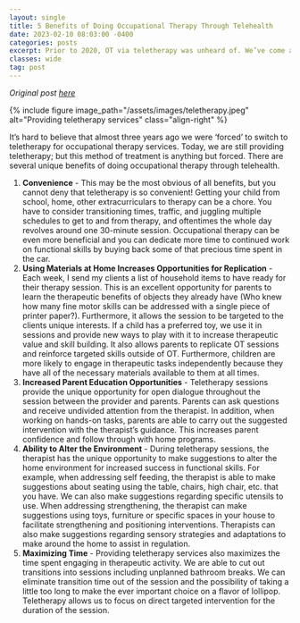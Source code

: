 ```yaml
---
layout: single
title: 5 Benefits of Doing Occupational Therapy Through Telehealth
date: 2023-02-10 08:03:00 -0400
categories: posts
excerpt: Prior to 2020, OT via teletherapy was unheard of. We’ve come a long way since then and have uncovered some undeniable benefits to teletherapy along the way.
classes: wide
tag: post
---
```


_Original post [here](https://www.pediaspeech.com/5-benefits-of-doing-occupational-therapy-through-telehealth/)_

{% include figure
    image_path="/assets/images/teletherapy.jpeg"
    alt="Providing teletherapy services"
    class="align-right"
%}

It’s hard to believe that almost three years ago we were ‘forced’ to switch to teletherapy for occupational therapy services. Today, we are still providing teletherapy; but this method of treatment is anything but forced. There are several unique benefits of doing occupational therapy through telehealth.

1. **Convenience** - This may be the most obvious of all benefits, but you cannot deny that teletherapy is so convenient! Getting your child from school, home, other extracurriculars to therapy can be a chore. You have to consider transitioning times, traffic, and juggling multiple schedules to get to and from therapy, and oftentimes the whole day revolves around one 30-minute session. Occupational therapy can be even more beneficial and you can dedicate more time to continued work on functional skills by buying back some of that precious time spent in the car.
2. **Using Materials at Home Increases Opportunities for Replication** - Each week, I send my clients a list of household items to have ready for their therapy session. This is an excellent opportunity for parents to learn the therapeutic benefits of objects they already have (Who knew how many fine motor skills can be addressed with a single piece of printer paper?). Furthermore, it allows the session to be targeted to the clients unique interests. If a child has a preferred toy, we use it in sessions and provide new ways to play with it to increase therapeutic value and skill building. It also allows parents to replicate OT sessions and reinforce targeted skills outside of OT. Furthermore, children are more likely to engage in therapeutic tasks independently because they have all of the necessary materials available to them at all times.
3. **Increased Parent Education Opportunities** - Teletherapy sessions provide the unique opportunity for open dialogue throughout the session between the provider and parents. Parents can ask questions and receive undivided attention from the therapist. In addition, when working on hands-on tasks, parents are able to carry out the suggested intervention with the therapist’s guidance. This increases parent confidence and follow through with home programs.
4. **Ability to Alter the Environment** - During teletherapy sessions, the therapist has the unique opportunity to make suggestions to alter the home environment for increased success in functional skills. For example, when addressing self feeding, the therapist is able to make suggestions about seating using the table, chairs, high chair, etc. that you have. We can also make suggestions regarding specific utensils to use. When addressing strengthening, the therapist can make suggestions using toys, furniture or specific spaces in your house to facilitate strengthening and positioning interventions. Therapists can also make suggestions regarding sensory strategies and adaptations to make around the home to assist in regulation.
5. **Maximizing Time** - Providing teletherapy services also maximizes the time spent engaging in therapeutic activity. We are able to cut out transitions into sessions including unplanned bathroom breaks. We can eliminate transition time out of the session and the possibility of taking a little too long to make the ever important choice on a flavor of lollipop. Teletherapy allows us to focus on direct targeted intervention for the duration of the session.
